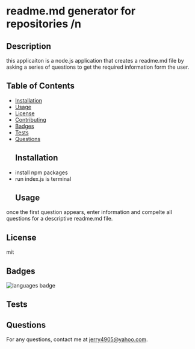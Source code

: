 
  # readme.md generator for repositories /n
  ## Description 
 this applicaiton is a node.js application that creates a readme.md file by asking a series of questions to get the required information form the user.
  ## Table of Contents 
* [Installation](#Installation)
* [Usage](#Usage)
* [License](#License)
* [Contributing](#Contributing)
* [Badges](#Badges)
* [Tests](#Tests)
* [Questions](#Questions)
  ## Installation 
* install npm packages
* run index.js is terminal
  ## Usage 
 once the first question appears, enter information and compelte all questions for a descriptive readme.md file.
  ## License 
 mit
  
  ## Badges 
 ![languages badge](https://img.shields.io/github/languages/top/jerry4905/readme-generator)
  ## Tests 
 
  ## Questions 
 For any questions, contact me at [jerry4905@yahoo.com](mailto:jerry4905@yahoo.com).
  
  